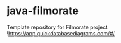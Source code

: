 # java-filmorate
Template repository for Filmorate project.
!https://app.quickdatabasediagrams.com/#/
